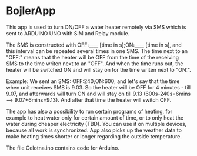 # BojlerApp
This app is used to turn ON/OFF a water heater remotely via SMS which is sent to ARDUINO UNO with SIM and Relay module.

The SMS is constructed with OFF:____ [time in s];ON:____ [time in s], and this interval can be repeated several times in one SMS. The time next to an "OFF:" means that the heater will be OFF from the time of the receiving SMS to the time writen next to an "OFF". And when the time runs out, the heater will be switched ON and will stay on for the time writen next to "ON:".

Example: We sent an SMS: OFF:240;ON:600; and let's say that the time when unit receives SMS is 9.03. So the heater will be OFF for 4 minutes - till 9.07, and afterwards will turn ON and will stay on till 9.13 (600s-240s=6mins --> 9.07+6mins=9.13). And after that time the heater will switch OFF.

The app has also a possibility to run certain programs of heating, for example to heat water only for certain amount of time, or to only heat the water during cheaper electricity (TBD). You can use it on multiple devices, because all work is synchronized. App also picks up the weather data to make heating times shorter or longer regarding the outside temperature.

The file Celotna.ino contains code for Arduino.
